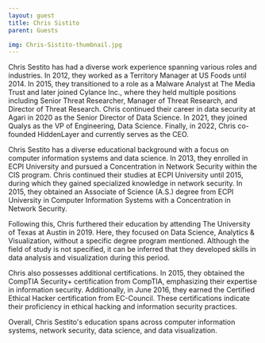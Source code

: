 ```yaml
---
layout: guest
title: Chris Sistito
parent: Guests

img: Chris-Sistito-thumbnail.jpg
---
```





Chris Sestito has had a diverse work experience spanning various roles and industries. In 2012, they worked as a Territory Manager at US Foods until 2014. In 2015, they transitioned to a role as a Malware Analyst at The Media Trust and later joined Cylance Inc., where they held multiple positions including Senior Threat Researcher, Manager of Threat Research, and Director of Threat Research. Chris continued their career in data security at Agari in 2020 as the Senior Director of Data Science. In 2021, they joined Qualys as the VP of Engineering, Data Science. Finally, in 2022, Chris co-founded HiddenLayer and currently serves as the CEO.

Chris Sestito has a diverse educational background with a focus on computer information systems and data science. In 2013, they enrolled in ECPI University and pursued a Concentration in Network Security within the CIS program. Chris continued their studies at ECPI University until 2015, during which they gained specialized knowledge in network security. In 2015, they obtained an Associate of Science (A.S.) degree from ECPI University in Computer Information Systems with a Concentration in Network Security.

Following this, Chris furthered their education by attending The University of Texas at Austin in 2019. Here, they focused on Data Science, Analytics &amp; Visualization, without a specific degree program mentioned. Although the field of study is not specified, it can be inferred that they developed skills in data analysis and visualization during this period.

Chris also possesses additional certifications. In 2015, they obtained the CompTIA Security+ certification from CompTIA, emphasizing their expertise in information security. Additionally, in June 2016, they earned the Certified Ethical Hacker certification from EC-Council. These certifications indicate their proficiency in ethical hacking and information security practices.

Overall, Chris Sestito&#39;s education spans across computer information systems, network security, data science, and data visualization.

